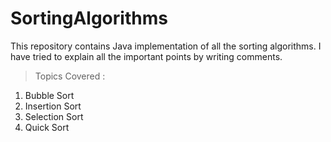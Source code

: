 # SortingAlgorithms
This repository contains Java implementation of all the sorting algorithms. I have tried to explain all the important points by writing comments.

>Topics Covered :
1) Bubble Sort
2) Insertion Sort
3) Selection Sort
4) Quick Sort
